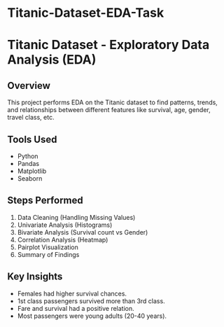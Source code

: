 # Titanic-Dataset-EDA-Task

# Titanic Dataset - Exploratory Data Analysis (EDA)

## Overview
This project performs EDA on the Titanic dataset to find patterns, trends, and relationships between different features like survival, age, gender, travel class, etc.

## Tools Used
- Python
- Pandas
- Matplotlib
- Seaborn

## Steps Performed
1. Data Cleaning (Handling Missing Values)
2. Univariate Analysis (Histograms)
3. Bivariate Analysis (Survival count vs Gender)
4. Correlation Analysis (Heatmap)
5. Pairplot Visualization
6. Summary of Findings

## Key Insights
- Females had higher survival chances.
- 1st class passengers survived more than 3rd class.
- Fare and survival had a positive relation.
- Most passengers were young adults (20-40 years).
